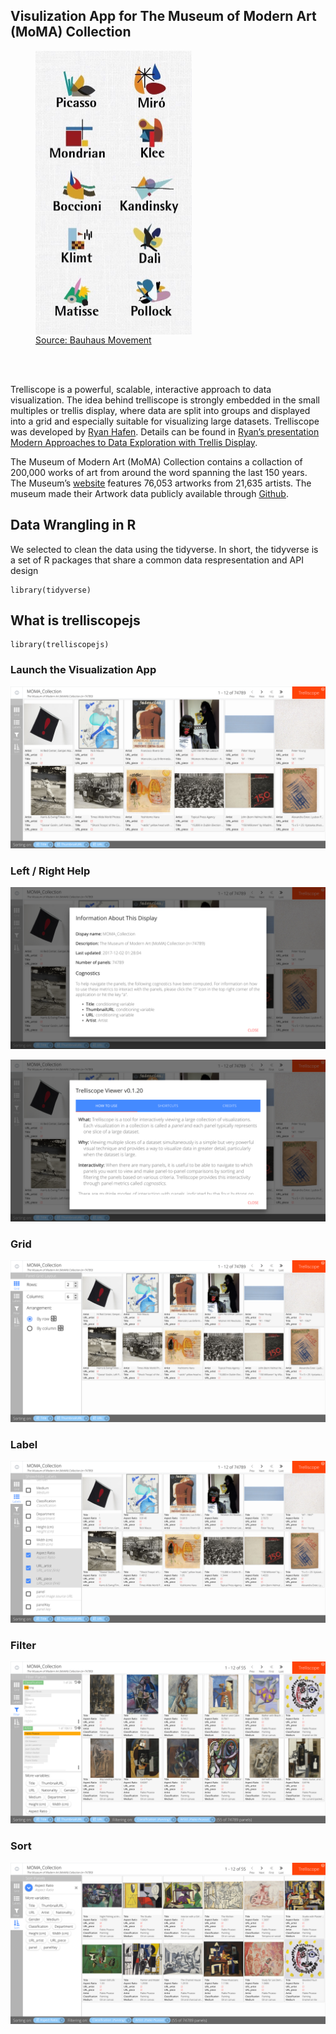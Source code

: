 ## Visulization App for The Museum of Modern Art (MoMA) Collection

  <figure>
  <img src="https://github.com/agstn/moma_trelliscopejs/blob/master/img/DOjIQBeX0AE3iuh.jpg" 
       align="center" height="454" width="250" >
  <figcaption>  
    <a href="https://twitter.com/BauhausMovement/status/930213508041592833"> Source: Bauhaus Movement</a> 
  </figcaption>
  </figure>
   <br><br>

Trelliscope is a powerful, scalable, interactive approach to data visualization. The idea behind trelliscope is strongly embedded in the small multiples or trellis display, where data are split into groups and displayed into a grid and especially suitable for visualizing large datasets. Trelliscope was developed by [Ryan Hafen](http://ryanhafen.com/). Details can be found in [Ryan’s presentation Modern Approaches to Data Exploration with Trellis Display](http://slides.com/hafen/trelliscopejs).

The Museum of Modern Art (MoMA) Collection contains a collaction of 200,000 works of art from around the word spanning the last 150 years. The Museum’s [website](https://www.moma.org/collection/)  features 76,053 artworks from 21,635 artists. The museum made their Artwork data publicly available through [Github](https://github.com/MuseumofModernArt/collection). 


## Data Wrangling in R

We selected to clean the data using the tidyverse. In short, the tidyverse is a set of R packages that share a common data respresentation and API design

```
library(tidyverse)
```

## What is trelliscopejs

```
library(trelliscopejs)
```

### Launch the Visualization App
![Capture2](https://github.com/agstn/moma_trelliscopejs/blob/master/img/FireShot%20Capture%202%20agstn.github.io_moma_trelliscopejs_app.png)

### Left / Right Help
![Capture3](https://github.com/agstn/moma_trelliscopejs/blob/master/img/FireShot%20Capture%203%20agstn.github.io_moma_trelliscopejs_app.png)

![Capture5](https://github.com/agstn/moma_trelliscopejs/blob/master/img/FireShot%20Capture%205%20agstn.github.io_moma_trelliscopejs_app_.png)

### Grid
![Capture6](https://github.com/agstn/moma_trelliscopejs/blob/master/img/FireShot%20Capture%206%20agstn.github.io_moma_trelliscopejs_app_.png)

### Label
![Capture7](https://github.com/agstn/moma_trelliscopejs/blob/master/img/FireShot%20Capture%207%20agstn.github.io_moma_trelliscopejs_app_.png)

### Filter
![Capture8](https://github.com/agstn/moma_trelliscopejs/blob/master/img/FireShot%20Capture%208%20agstn.github.io_moma_trelliscopejs_app_.png)

### Sort
![Capture9](https://github.com/agstn/moma_trelliscopejs/blob/master/img/FireShot%20Capture%209%20agstn.github.io_moma_trelliscopejs_app_.png)

